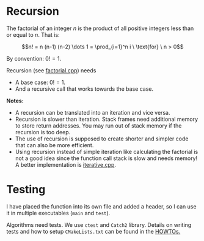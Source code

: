# Recursion

The factorial of an integer $n$
is the product of all positive integers less than or equal to $n$.
That is:

$$n! = n (n-1) (n-2) \dots 1 = \prod_{i=1}^n i \ \text{for} \ n > 0$$

By convention: $0! = 1$.


Recursion (see [factorial.cpp](factorial.cpp)) needs

* A base case: $0! = 1$.
* And a recursive call that works towards the base case.

**Notes:** 

* A recursion can be translated into an iteration and vice versa. 
* Recursion is slower than iteration. Stack frames need additional memory 
  to store return addresses. You may run out of stack memory if the recursion is too deep. 
* The use of recursion is supposed to create 
  shorter and simpler code that can also be more efficient.
* Using recursion instead of simple iteration like calculating the factorial
  is not a good idea since the function call stack is slow and needs memory! A better implementation is [iterative.cpp](iterative.cpp).

# Testing

I have placed the function into its own file and added a header, so I can use it in multiple 
executables (`main` and `test`).

Algorithms need tests. We use `ctest` and `Catch2` library. Details on writing tests and how to setup `CMakeLists.txt` can be found in the [HOWTOs.](../HOWTO_debug_and_test.md)
